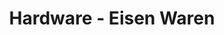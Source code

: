 ---
title: "Hardware - Eisen Waren"
url: /roquetas-de-mar/hardware-eisen-waren/
shop: Eisenwaren
---